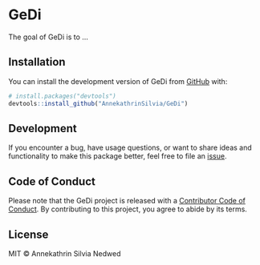 
<!-- README.md is generated from README.Rmd. Please edit that file -->

# GeDi

<!-- badges: start -->
<!-- badges: end -->

The goal of GeDi is to …

## Installation

You can install the development version of GeDi from
[GitHub](https://github.com/AnnekathrinSilvia/GeDi) with:

``` r
# install.packages("devtools")
devtools::install_github("AnnekathrinSilvia/GeDi")
```

## Development

If you encounter a bug, have usage questions, or want to share ideas and
functionality to make this package better, feel free to file an
[issue](https://github.com/AnnekathrinSilvia/GeDi/issues).

## Code of Conduct

Please note that the GeDi project is released with a [Contributor Code
of
Conduct](https://contributor-covenant.org/version/2/1/CODE_OF_CONDUCT.html).
By contributing to this project, you agree to abide by its terms.

## License

MIT © Annekathrin Silvia Nedwed
